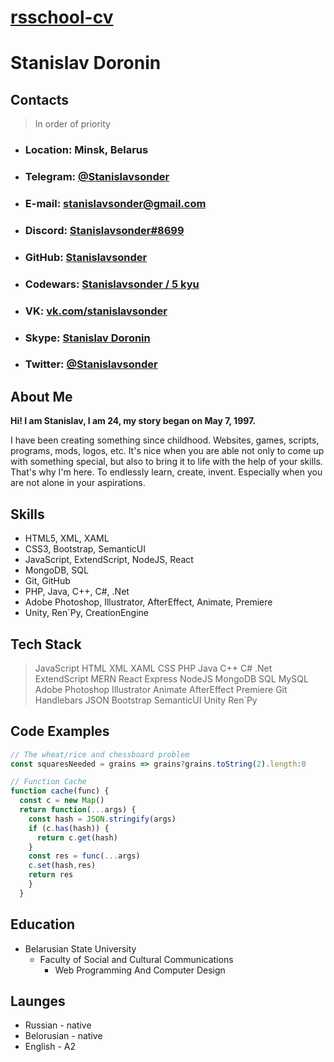 # [rsschool-cv](https://github.com/)
# Stanislav Doronin


## Contacts
> In order of priority
- ### Location: Minsk, Belarus
- ### Telegram: [@Stanislavsonder](https://t.me/stanisalvsonder)
- ### E-mail: [stanislavsonder@gmail.com](mailto:stanislavsonder@gmail.com)
- ### Discord: [Stanislavsonder#8699](https://discordapp.com/users/200292959906693120)
- ### GitHub: [Stanislavsonder](https://github.com/Stanislavsonder)
- ### Codewars: [Stanislavsonder / 5 kyu](https://www.codewars.com/users/Stanislavsonder)
- ### VK: [vk.com/stanislavsonder](https://vk.com/stanislavsonder)
- ### Skype: [Stanislav Doronin](https://join.skype.com/invite/CDQw58rxb2P2)
- ### Twitter: [@Stanislavsonder](https://twitter.com/Stanislavsonder)


## About Me
**Hi! I am Stanislav, I am 24, my story began on May 7, 1997.**

I have been creating something since childhood. Websites, games, scripts, programs, mods, logos, etc. It's nice when you are able not only to come up with something special, but also to bring it to life with the help of your skills. That's why I'm here. To endlessly learn, create, invent. Especially when you are not alone in your aspirations.


## Skills 
- HTML5, XML, XAML
- CSS3, Bootstrap, SemanticUI
- JavaScript, ExtendScript, NodeJS, React
- MongoDB, SQL
- Git, GitHub
- PHP, Java, C++, C#, .Net
- Adobe Photoshop, Illustrator, AfterEffect, Animate, Premiere
- Unity, Ren\`Py, CreationEngine


## Tech Stack
> JavaScript HTML XML XAML CSS PHP Java C++ C# .Net ExtendScript MERN React Express NodeJS MongoDB SQL MySQL Adobe Photoshop Illustrator Animate AfterEffect Premiere Git Handlebars JSON Bootstrap SemanticUI Unity Ren\`Py


## Code Examples
```js
// The wheat/rice and chessboard problem
const squaresNeeded = grains => grains?grains.toString(2).length:0
```
``` js
// Function Cache
function cache(func) {
  const c = new Map()
  return function(...args) {
    const hash = JSON.stringify(args)
    if (c.has(hash)) {
      return c.get(hash)
    }
    const res = func(...args)
    c.set(hash,res)
    return res
    }
  }
```


## Education
- Belarusian State University
  - Faculty of Social and Cultural Communications
    - Web Programming And Computer Design


## Launges 
- Russian - native
- Belorusian - native
- English - A2
